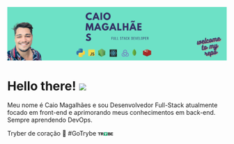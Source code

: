 ![Header](https://raw.githubusercontent.com/caiolmf/caiolmf/master/imgs/profile-banner.png "Header")

# Hello there! <img src="https://raw.githubusercontent.com/MartinHeinz/MartinHeinz/master/wave.gif" width="35px">

Meu nome é Caio Magalhães e sou Desenvolvedor Full-Stack atualmente focado em front-end e aprimorando meus conhecimentos em back-end. Sempre aprendendo DevOps.

Tryber de coração :green_heart:   #GoTrybe <img src="https://raw.githubusercontent.com/caiolmf/caiolmf/master/imgs/trybe-logo.png" width="35px"> 
<!--
**caiolmf/caiolmf** is a ✨ _special_ ✨ repository because its `README.md` (this file) appears on your GitHub profile.

Here are some ideas to get you started:

- 🔭 I’m currently working on ...
- 🌱 I’m currently learning ...
- 👯 I’m looking to collaborate on ...
- 🤔 I’m looking for help with ...
- 💬 Ask me about ...
- 📫 How to reach me: ...
- 😄 Pronouns: ...
- ⚡ Fun fact: ...
-->
